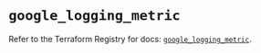 # `google_logging_metric`

Refer to the Terraform Registry for docs: [`google_logging_metric`](https://registry.terraform.io/providers/hashicorp/google-beta/5.22.0/docs/resources/google_logging_metric).
